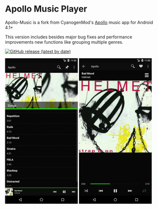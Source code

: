 # Apollo Music Player

Apollo-Music is a fork from CyanogenMod's <a href="https://github.com/adneal/Apollo-CM">Apollo<a/> music app for Android 4.1+

This version includes besides major bug fixes and performance improvements new functions like grouping multiple genres.

[![GitHub release (latest by date)](https://img.shields.io/github/v/release/nuclearfog/Apollo-Music)](https://github.com/nuclearfog/Apollo-Music/releases/latest/download/Apollo.apk)

<img src="/screenshots/img1.jpg" width="240"/> <img src="/screenshots/img2.jpg" width="240"/>
